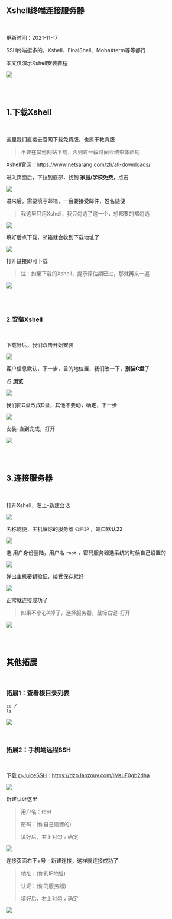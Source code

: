 
## Xshell终端连接服务器

</br>


更新时间：2021-11-17


SSH终端挺多的，Xshell、FinalShell、MobaXterm等等都行

本文仅演示Xshell安装教程

![](https://ghproxy.com/https://raw.githubusercontent.com/Yiov/notes/main/Xshell/Xshell-01.png)


</br>
</br>




## 1.下载Xshell

</br>


这里我们直接去官网下载免费版，也属于教育版

> 不要在其他网站下载，否则过一段时间会结束体验期

Xshell官网：https://www.netsarang.com/zh/all-downloads/


进入页面后，下拉到底部，找到 **家庭/学校免费**，点击


![](https://ghproxy.com/https://raw.githubusercontent.com/Yiov/notes/main/Xshell/Xshell-02.png)


进来后，需要填写邮箱，一会要接受邮件，姓名随便

> 我这里只用Xshell，我只勾选了这一个，想都要的都勾选

![](https://ghproxy.com/https://raw.githubusercontent.com/Yiov/notes/main/Xshell/Xshell-03.png)



填好后点下载，邮箱就会收到下载地址了

![](https://ghproxy.com/https://raw.githubusercontent.com/Yiov/notes/main/Xshell/Xshell-04.png)




打开链接即可下载

> 注：如果下载的Xshell，提示评估期已过，那就再来一遍

![](https://ghproxy.com/https://raw.githubusercontent.com/Yiov/notes/main/Xshell/Xshell-05.png)



</br>
</br>







### 2.安装Xshell

</br>

下载好后，我们双击开始安装

![](https://ghproxy.com/https://raw.githubusercontent.com/Yiov/notes/main/Xshell/Xshell-06.png)



客户信息默认，下一步，目的地位置，我们改一下，**别装C盘**了

点 **浏览**

![](https://ghproxy.com/https://raw.githubusercontent.com/Yiov/notes/main/Xshell/Xshell-07.png)



我们把C盘改成D盘，其他不要动，确定，下一步

![](https://ghproxy.com/https://raw.githubusercontent.com/Yiov/notes/main/Xshell/Xshell-08.png)



安装-直到完成，打开

![](https://ghproxy.com/https://raw.githubusercontent.com/Yiov/notes/main/Xshell/Xshell-09.png)


</br>
</br>




## 3.连接服务器

</br>

打开Xshell，左上-新建会话

![](https://ghproxy.com/https://raw.githubusercontent.com/Yiov/notes/main/Xshell/Xshell-10.png)



名称随便，主机填你的服务器 `公网IP` ，端口默认22

![](https://ghproxy.com/https://raw.githubusercontent.com/Yiov/notes/main/Xshell/Xshell-11.png)



选 用户身份登陆，用户名 `root` ，密码服务器选系统的时候自己设置的

![](https://ghproxy.com/https://raw.githubusercontent.com/Yiov/notes/main/Xshell/Xshell-12.png)



弹出主机密钥验证，接受保存就好

![](https://ghproxy.com/https://raw.githubusercontent.com/Yiov/notes/main/Xshell/Xshell-13.png)



正常就连接成功了

> 如果不小心X掉了，选择服务器，鼠标右键-打开

![](https://ghproxy.com/https://raw.githubusercontent.com/Yiov/notes/main/Xshell/Xshell-14.png)


</br>
</br>



## 其他拓展

</br>


### 拓展1：查看根目录列表

```
cd /
ls
```

![](https://ghproxy.com/https://raw.githubusercontent.com/Yiov/notes/main/Xshell/Xshell-15.png)


</br>

### 拓展2：手机端远程SSH

</br>



下载 [@JuiceSSH](https://juicessh.com/)：https://dzp.lanzouy.com/iMsuF0gb2dha


![](https://ghproxy.com/https://raw.githubusercontent.com/Yiov/notes/main/Xshell/Xshell-16.png)


新建认证这里

> 用户名：root
> 
> 密码：(你自己设置的)
> 
> 填好后，右上对勾 `√` 确定

![](https://ghproxy.com/https://raw.githubusercontent.com/Yiov/notes/main/Xshell/Xshell-17.png)




连接页面右下+号 - 新建连接，这样就连接成功了

> 地址：(你的IP地址)
> 
> 认证：(你的服务器)
> 
> 填好后，右上对勾 `√` 确定

![](https://ghproxy.com/https://raw.githubusercontent.com/Yiov/notes/main/Xshell/Xshell-18.png)







